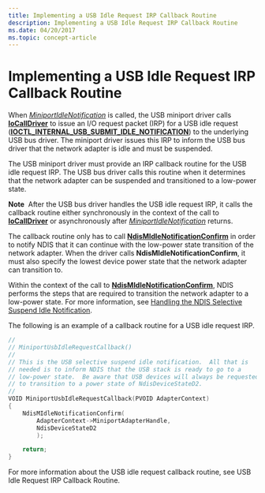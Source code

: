 ```yaml
---
title: Implementing a USB Idle Request IRP Callback Routine
description: Implementing a USB Idle Request IRP Callback Routine
ms.date: 04/20/2017
ms.topic: concept-article
---
```


# Implementing a USB Idle Request IRP Callback Routine


When [*MiniportIdleNotification*](/windows-hardware/drivers/ddi/ndis/nc-ndis-miniport_idle_notification) is called, the USB miniport driver calls [**IoCallDriver**](/windows-hardware/drivers/ddi/wdm/nf-wdm-iocalldriver) to issue an I/O request packet (IRP) for a USB idle request ([**IOCTL\_INTERNAL\_USB\_SUBMIT\_IDLE\_NOTIFICATION**](/windows-hardware/drivers/ddi/usbioctl/ni-usbioctl-ioctl_internal_usb_submit_idle_notification)) to the underlying USB bus driver. The miniport driver issues this IRP to inform the USB bus driver that the network adapter is idle and must be suspended.

The USB miniport driver must provide an IRP callback routine for the USB idle request IRP. The USB bus driver calls this routine when it determines that the network adapter can be suspended and transitioned to a low-power state.

**Note**  After the USB bus driver handles the USB idle request IRP, it calls the callback routine either synchronously in the context of the call to [**IoCallDriver**](/windows-hardware/drivers/ddi/wdm/nf-wdm-iocalldriver) or asynchronously after [*MiniportIdleNotification*](/windows-hardware/drivers/ddi/ndis/nc-ndis-miniport_idle_notification) returns.

 

The callback routine only has to call [**NdisMIdleNotificationConfirm**](/windows-hardware/drivers/ddi/ndis/nf-ndis-ndismidlenotificationconfirm) in order to notify NDIS that it can continue with the low-power state transition of the network adapter. When the driver calls **NdisMIdleNotificationConfirm**, it must also specify the lowest device power state that the network adapter can transition to.

Within the context of the call to [**NdisMIdleNotificationConfirm**](/windows-hardware/drivers/ddi/ndis/nf-ndis-ndismidlenotificationconfirm), NDIS performs the steps that are required to transition the network adapter to a low-power state. For more information, see [Handling the NDIS Selective Suspend Idle Notification](handling-the-ndis-selective-suspend-idle-notification.md).

The following is an example of a callback routine for a USB idle request IRP.

```C++
//
// MiniportUsbIdleRequestCallback()
//
// This is the USB selective suspend idle notification.  All that is 
// needed is to inform NDIS that the USB stack is ready to go to a 
// low-power state.  Be aware that USB devices will always be requested
// to transition to a power state of NdisDeviceStateD2.
//
VOID MiniportUsbIdleRequestCallback(PVOID AdapterContext)
{
    NdisMIdleNotificationConfirm(
        AdapterContext->MiniportAdapterHandle,
        NdisDeviceStateD2
        );

    return;
}
```

For more information about the USB idle request callback routine, see USB Idle Request IRP Callback Routine.

 

